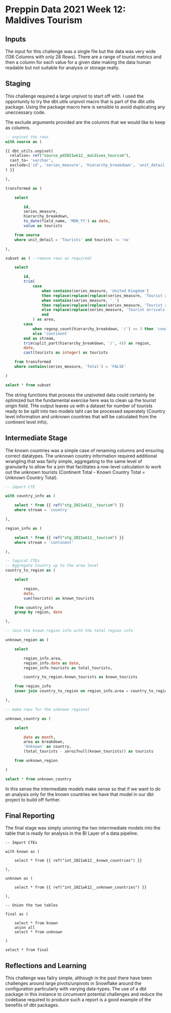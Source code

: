 # Preppin Data 2021 Week 12: Maldives Tourism

## Inputs

The input for this challenge was a single file but the data was very wide (136 Columns with only 28 Rows). There are a range of tourist metrics and then a column for each value for a given date making the data human readable but not suitable for analysis or storage really.
<br>

## Staging

This challenge required a large unpivot to start off with. I used the opportunity to try the dbt.utils unpivot macro that is part of the dbt utils package. Using the package macro here is sensible to avoid duplicating any uneccessary code.

The exclude arguments provided are the columns that we would like to keep as columns.

```sql
-- unpivot the rows
with source as (

{{ dbt_utils.unpivot(
  relation= ref("source_pd2021wk12__maldives_tourism"),
  cast_to= 'varchar',
  exclude=['id', 'series_measure', 'hierarchy_breakdown', 'unit_detail']
) }}

),

transformed as (

    select

        id,
        series_measure,
        hierarchy_breakdown,
        to_date(field_name, 'MON_YY') as date,
        value as tourists

    from source
    where unit_detail = 'Tourists' and tourists != 'na'

),

subset as ( --remove rows as required)

    select

        id,
        trim(
            case
                when contains(series_measure, 'United Kingdom')
                then replace(replace(replace(series_measure, 'Tourist arrivals', ''), 'from', ''), 'the', '')
                when contains(series_measure, '_')
                then replace(replace(replace(series_measure, 'Tourist arrivals', ''), 'from', ''), '_', '')
                else replace(replace(series_measure, 'Tourist arrivals', ''), 'from', '')
                end
            ) as area,
        case
            when regexp_count(hierarchy_breakdown, '/') >= 3 then 'country'
            else 'continent'
        end as stream,
        trim(split_part(hierarchy_breakdown, '/', 4)) as region,
        date,
        cast(tourists as integer) as tourists

    from transformed
    where contains(series_measure, 'Total') = 'FALSE'

)

select * from subset
```

The string functions that process the unpivoted data could certainly be optimized but the fundamental exercise here was to clean up the tourist origin field. THe output leaves us with a dataset for number of tourists ready to be split into two models taht can be processed seperately (Country level information and unknown countries that will be calculated from the continent level info).

## Intermediate Stage

The known countries was a simple case of renaming columns and ensuring correct datatypes. The unknown country information required additional wrangling that was fairly simple, aggregating to the same level of granularity to allow for a join that facilitates a row-level calculation to work out the unknown tourists (Continent Total - Known Country Total = Unknown Country Total).
<br>

```sql
-- import CTE

with country_info as (

    select * from {{ ref("stg_2021wk12__tourism") }}
    where stream = 'country'

),

region_info as (

    select * from {{ ref("stg_2021wk12__tourism") }}
    where stream = 'continent'

),

-- logical CTEs
-- Aggregate Country up to the area level
country_to_region as (

    select

        region,
        date,
        sum(tourists) as known_tourists

    from country_info
    group by region, date

),

-- Join the known region info with the total region info

unknown_region as (

    select

        region_info.area,
        region_info.date as date,
        region_info.tourists as total_tourists,

        country_to_region.known_tourists as known_tourists

    from region_info
    inner join country_to_region on region_info.area = country_to_region.region and region_info.date = country_to_region.date

),

-- make rows for the unknown regional

unknown_country as (

    select

        date as month,
        area as breakdown,
        'Unknown' as country,
        (total_tourists - zeroifnull(known_tourists)) as tourists

    from unknown_region

)

select * from unknown_country
```

In this sense the intermediate models make sense so that if we want to do an analysis only for the known countries we have that model in our dbt project to build off further.

## Final Reporting

The final stage was simply unioning the two interrmediate models into the table that is ready for analysis in the BI Layer of a data pipeline.
<br>

```
-- Import CTEs

with known as (

    select * from {{ ref("int_2021wk12__known_countries") }}

),

unknown as (

    select * from {{ ref("int_2021wk12__unknown_countries") }}

),

-- Union the two tables

final as (

    select * from known
    union all
    select * from unknown

)

select * from final
```

## Reflections and Learning

This challenge was failry simple, although in the past there have been challenges around large pivots/unpivots in Snowflake around the configuration particularly with varying data-types. The use of a dbt package in this instance to circumvent potential challenges and reduce the codebase required to produce such a report is a good example of the benefits of dbt packages.
